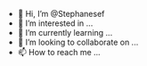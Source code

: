- 👋 Hi, I’m @Stephanesef
- 👀 I’m interested in ...
- 🌱 I’m currently learning ...
- 💞️ I’m looking to collaborate on ...
- 📫 How to reach me ...

<!---
Stephanesef/Stephanesef is a ✨ special ✨ repository because its `README.md` (this file) appears on your GitHub profile.
You can click the Preview link to take a look at your changes.
--->
